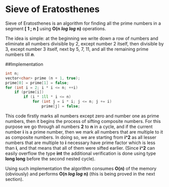 <!--?title Sieve of Eratosthenes -->

# Sieve of Eratosthenes

Sieve of Eratosthenes is an algorithm for finding all the prime numbers in a segment __[ 1 ; n ]__ using __O(n _log log_ n)__ operations.

The idea is simple: at the beginning we write down a row of numbers and eliminate all numbers divisible by 2, 
except number 2 itself,  then divisible by 3, except number 3 itself, next by 5, 7, 11, 
and all the remaining prime numbers till **_n_**.

##Implementation

````cpp
int n;
vector<char> prime (n + 1, true);
prime[0] = prime[1] = false;
for (int i = 2; i * i <= n; ++i)
    if (prime[i])
        if (i * 1ll * i <= n)
            for (int j = i * i; j <= n; j += i)
                prime[j] = false;
````

This code firstly marks all numbers except zero and number one as prime numbers, then it begins the process of sifting composite numbers. 
For this purpose we go through all numbers __2__ to __n__ in a cycle, and if the current number __i__ is a prime number, 
then we mark all numbers that are multiple to it as composite numbers.
In doing so, we are starting from __i^2__ as all lesser numbers that are multiple to __i__ necessary have prime factor 
which is less than __i__, and that means that all of them were sifted earlier.
(Since __i^2__ can easily overflow the type __int__ the additional verification is done using type __long long__ before the second 
nested cycle).

Using such implementation the algorithm consumes __O(n)__ of the memory (obviously) and performs __O(n _log log_ n)__ 
(this is being proved in the next section).
